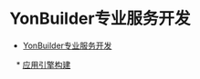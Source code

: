 # YonBuilder专业服务开发

* [YonBuilder专业服务开发](articles/dataworks/1-/)

   * [应用引擎构建](articles/dataworks/1-/fabanshuoming.md)



